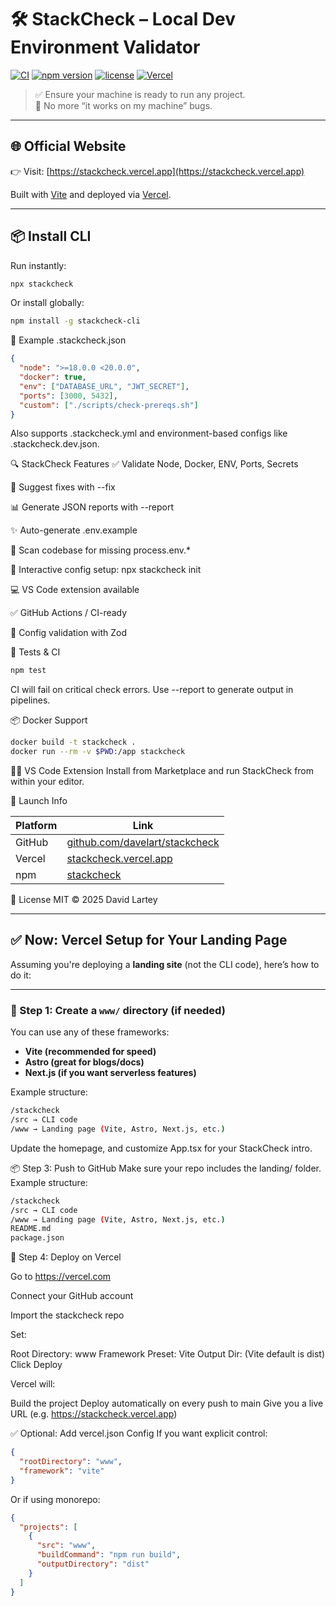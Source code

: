# 🛠️ StackCheck – Local Dev Environment Validator

[![CI](https://github.com/davelart/stackcheck/actions/workflows/ci.yml/badge.svg)](https://github.com/davelart/stackcheck/actions/workflows/ci.yml)
[![npm version](https://img.shields.io/npm/v/stackcheck-cli)](https://www.npmjs.com/package/stackcheck-cli)
[![license](https://img.shields.io/github/license/davelart/stackcheck)](LICENSE)
[![Vercel](https://vercelbadge.vercel.app/api/davelart/stackcheck-landing)](https://stackcheck.vercel.app)

> ✅ Ensure your machine is ready to run any project.  
> 🚫 No more “it works on my machine” bugs.

---

## 🌐 Official Website

👉 Visit: [https://stackcheck.vercel.app](https://stackcheck.vercel.app)

Built with [Vite](https://vitejs.dev/) and deployed via [Vercel](https://vercel.com).

---

## 📦 Install CLI

Run instantly:

```bash
npx stackcheck
```

Or install globally:

```bash
npm install -g stackcheck-cli
```

📁 Example .stackcheck.json

```json
{
  "node": ">=18.0.0 <20.0.0",
  "docker": true,
  "env": ["DATABASE_URL", "JWT_SECRET"],
  "ports": [3000, 5432],
  "custom": ["./scripts/check-prereqs.sh"]
}
```

Also supports .stackcheck.yml and environment-based configs like .stackcheck.dev.json.

🔍 StackCheck Features
✅ Validate Node, Docker, ENV, Ports, Secrets

🔧 Suggest fixes with --fix

📊 Generate JSON reports with --report

✨ Auto-generate .env.example

🧠 Scan codebase for missing process.env.*

🧩 Interactive config setup: npx stackcheck init

💻 VS Code extension available

✅ GitHub Actions / CI-ready

📝 Config validation with <link href="https://github.com/colinhacks/zod">Zod</link>


🧪 Tests & CI

```bash
npm test
```

CI will fail on critical check errors. Use --report to generate output in pipelines.

📦 Docker Support

```bash
docker build -t stackcheck .
docker run --rm -v $PWD:/app stackcheck
```

👩‍💻 VS Code Extension
Install from Marketplace and run StackCheck from within your editor.

📢 Launch Info

| Platform | Link                                                                         |
| -------- | ---------------------------------------------------------------------------- |
| GitHub   | [github.com/davelart/stackcheck](https://github.com/davelart/stackcheck) |
| Vercel   | [stackcheck.vercel.app](https://stackcheck.vercel.app)                           |
| npm      | [stackcheck](https://www.npmjs.com/package/stackcheck)                   |

📝 License
MIT © 2025 David Lartey


---

## ✅ Now: Vercel Setup for Your Landing Page

Assuming you're deploying a **landing site** (not the CLI code), here’s how to do it:

---

### 🔧 Step 1: Create a `www/` directory (if needed)

You can use any of these frameworks:
- **Vite (recommended for speed)**
- **Astro (great for blogs/docs)**
- **Next.js (if you want serverless features)**

Example structure:

```bash
/stackcheck
/src → CLI code
/www → Landing page (Vite, Astro, Next.js, etc.)
```

Update the homepage, and customize App.tsx for your StackCheck intro.

📦 Step 3: Push to GitHub
Make sure your repo includes the landing/ folder. Example structure:

```bash
/stackcheck
/src → CLI code
/www → Landing page (Vite, Astro, Next.js, etc.)
README.md
package.json
```

🚀 Step 4: Deploy on Vercel

Go to https://vercel.com

Connect your GitHub account

Import the stackcheck repo

Set:

Root Directory: www
Framework Preset: Vite
Output Dir: (Vite default is dist)
Click Deploy

Vercel will:

Build the project
Deploy automatically on every push to main
Give you a live URL (e.g. https://stackcheck.vercel.app)

✅ Optional: Add vercel.json Config
If you want explicit control:

```json
{
  "rootDirectory": "www",
  "framework": "vite"
}
```

Or if using monorepo:

```json
{
  "projects": [
    {
      "src": "www",
      "buildCommand": "npm run build",
      "outputDirectory": "dist"
    }
  ]
}
```